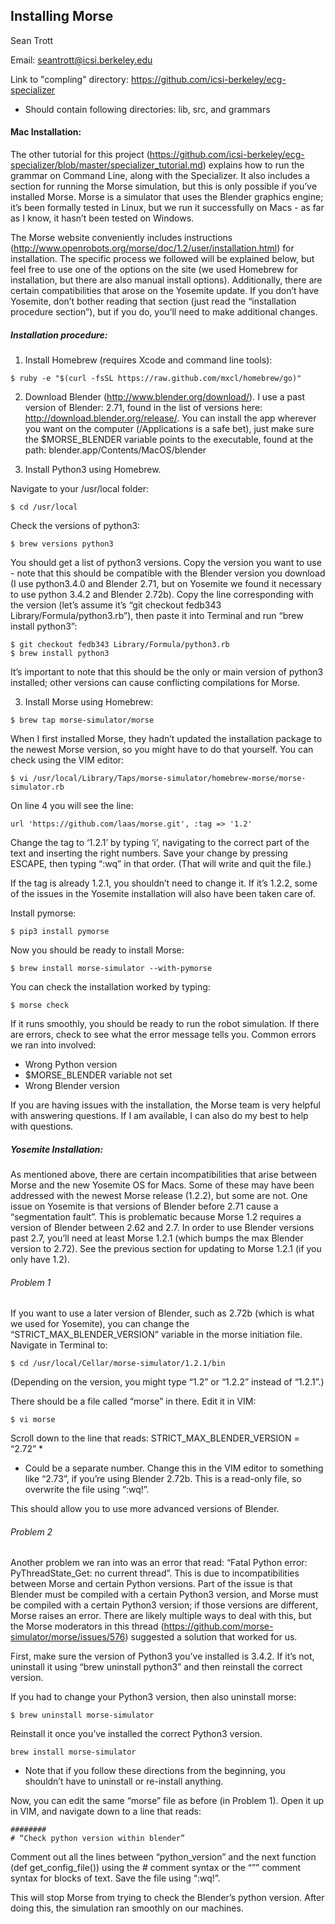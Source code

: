 ## **Installing Morse**

Sean Trott 

Email: <seantrott@icsi.berkeley.edu>

Link to "compling" directory: <https://github.com/icsi-berkeley/ecg-specializer>

* Should contain following directories: lib, src, and grammars


#### Mac Installation:

The other tutorial for this project (https://github.com/icsi-berkeley/ecg-specializer/blob/master/specializer_tutorial.md) explains how to run the grammar on Command Line, along with the Specializer. It also includes a section for running the Morse simulation, but this is only possible if you’ve installed Morse. Morse is a simulator that uses the Blender graphics engine; it’s been formally tested in Linux, but we run it successfully on Macs - as far as I know, it hasn’t been tested on Windows.

The Morse website conveniently includes instructions (http://www.openrobots.org/morse/doc/1.2/user/installation.html) for installation. The specific process we followed will be explained below, but feel free to use one of the options on the site (we used Homebrew for installation, but there are also manual install options). Additionally, there are certain compatibilities that arose on the Yosemite update. If you don’t have Yosemite, don’t bother reading that section (just read the “installation procedure section”), but if you do, you’ll need to make additional changes.

##### Installation procedure:
1) Install Homebrew (requires Xcode and command line tools): 

```
$ ruby -e "$(curl -fsSL https://raw.github.com/mxcl/homebrew/go)"
```

2) Download Blender (http://www.blender.org/download/). I use a past version of Blender: 2.71, found in the list of versions here: http://download.blender.org/release/. You can install the app wherever you want on the computer (/Applications is a safe bet), just make sure the $MORSE_BLENDER variable points to the executable, found at the path: blender.app/Contents/MacOS/blender

3) Install Python3 using Homebrew. 

Navigate to your /usr/local folder:

```
$ cd /usr/local
```

Check the versions of python3:

```
$ brew versions python3
```

You should get a list of python3 versions. Copy the version you want to use - note that this should be compatible with the Blender version you download (I use python3.4.0 and Blender 2.71, but on Yosemite we found it necessary to use python 3.4.2 and Blender 2.72b). Copy the line corresponding with the version (let’s assume it’s “git checkout fedb343 Library/Formula/python3.rb”), then paste it into Terminal and run “brew install python3”: 

```
$ git checkout fedb343 Library/Formula/python3.rb
$ brew install python3
```

It’s important to note that this should be the only or main version of python3 installed; other versions can cause conflicting compilations for Morse.

3) Install Morse using Homebrew:

```
$ brew tap morse-simulator/morse
```

When I first installed Morse, they hadn’t updated the installation package to the newest Morse version, so you might have to do that yourself. You can check using the VIM editor:

```
$ vi /usr/local/Library/Taps/morse-simulator/homebrew-morse/morse-simulator.rb
```

On line 4 you will see the line:
```
url 'https://github.com/laas/morse.git', :tag => '1.2'
```
Change the tag to ‘1.2.1’ by typing ‘i’, navigating to the correct part of the text and inserting the right numbers. Save your change by pressing ESCAPE, then typing “:wq” in that order. (That will write and quit the file.)

If the tag is already 1.2.1, you shouldn’t need to change it. If it’s 1.2.2, some of the issues in the Yosemite installation will also have been taken care of.

Install pymorse:
```
$ pip3 install pymorse
```

Now you should be ready to install Morse:

```
$ brew install morse-simulator --with-pymorse
```

You can check the installation worked by typing:
```
$ morse check
```

If it runs smoothly, you should be ready to run the robot simulation. If there are errors, check to see what the error message tells you. Common errors we ran into involved:
* Wrong Python version
* $MORSE_BLENDER variable not set
* Wrong Blender version

If you are having issues with the installation, the Morse team is very helpful with answering questions. If I am available, I can also do my best to help with questions.

##### Yosemite Installation:

As mentioned above, there are certain incompatibilities that arise between Morse and the new Yosemite OS for Macs. Some of these may have been addressed with the newest Morse release (1.2.2), but some are not. One issue on Yosemite is that versions of Blender before 2.71 cause a “segmentation fault”. This is problematic because Morse 1.2 requires a version of Blender between 2.62 and 2.7. In order to use Blender versions past 2.7, you’ll need at least Morse 1.2.1 (which bumps the max Blender version to 2.72). See the previous section for updating to Morse 1.2.1 (if you only have 1.2).

###### Problem 1

If you want to use a later version of Blender, such as 2.72b (which is what we used for Yosemite), you can change the “STRICT_MAX_BLENDER_VERSION” variable in the morse initiation file. Navigate in Terminal to:

```
$ cd /usr/local/Cellar/morse-simulator/1.2.1/bin
```
(Depending on the version, you might type “1.2” or “1.2.2” instead of “1.2.1”.)

There should be a file called “morse” in there. Edit it in VIM:
```
$ vi morse
```

Scroll down to the line that reads:
STRICT_MAX_BLENDER_VERSION = “2.72” *
* Could be a separate number.
Change this in the VIM editor to something like “2.73”, if you’re using Blender 2.72b. This is a read-only file, so overwrite the file using “:wq!”. 

This should allow you to use more advanced versions of Blender. 

###### Problem 2

Another problem we ran into was an error that read: “Fatal Python error: PyThreadState_Get: no current thread”. This is due to incompatibilities between Morse and certain Python versions. Part of the issue is that Blender must be compiled with a certain Python3 version, and Morse must be compiled with a certain Python3 version; if those versions are different, Morse raises an error. There are likely multiple ways to deal with this, but the Morse moderators in this thread (https://github.com/morse-simulator/morse/issues/576) suggested a solution that worked for us.

First, make sure the version of Python3 you’ve installed is 3.4.2. If it’s not, uninstall it using “brew uninstall python3” and then reinstall the correct version.

If you had to change your Python3 version, then also uninstall morse:
```
$ brew uninstall morse-simulator
```

Reinstall it once you’ve installed the correct Python3 version.
```
brew install morse-simulator
```

* Note that if you follow these directions from the beginning, you shouldn’t have to uninstall or re-install anything.

Now, you can edit the same “morse” file as before (in Problem 1). Open it up in VIM, and navigate down to a line that reads:
```
########
# “Check python version within blender”
```

Comment out all the lines between “python_version” and the next function (def get_config_file()) using the # comment syntax or the “”” comment syntax for blocks of text. Save the file using “:wq!”. 

This will stop Morse from trying to check the Blender’s python version. After doing this, the simulation ran smoothly on our machines.






